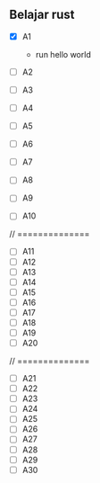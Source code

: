 ## Belajar rust


- [x] A1
  - run hello world 


- [ ] A2
- [ ] A3
- [ ] A4
- [ ] A5
- [ ] A6
- [ ] A7
- [ ] A8
- [ ] A9
- [ ] A10

// ==============

- [ ] A11
- [ ] A12
- [ ] A13
- [ ] A14
- [ ] A15
- [ ] A16
- [ ] A17
- [ ] A18
- [ ] A19
- [ ] A20

// ==============

- [ ] A21
- [ ] A22
- [ ] A23
- [ ] A24
- [ ] A25
- [ ] A26
- [ ] A27
- [ ] A28
- [ ] A29
- [ ] A30
